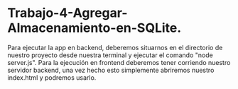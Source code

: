# Trabajo-4-Agregar-Almacenamiento-en-SQLite.
Para ejecutar la app en backend, deberemos situarnos en el directorio de nuestro proyecto desde nuestra terminal y ejecutar el  comando "node server.js".
Para la ejecución en frontend deberemos tener corriendo nuestro servidor backend, una vez hecho esto simplemente abriremos nuestro index.html y podremos usarlo.
